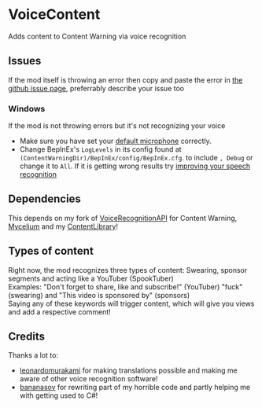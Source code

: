 # VoiceContent
Adds content to Content Warning via voice recognition

## Issues
If the mod itself is throwing an error then copy and paste the error in [the github issue page](https://github.com/NotestQ/VoiceContent/issues), preferrably describe your issue too 

### Windows
If the mod is not throwing errors but it's not recognizing your voice  
 - Make sure you have set your [default microphone](https://www.howtogeek.com/700440/how-to-choose-your-default-microphone-on-windows-10/) correctly.
 - Change BepInEx's `LogLevels` in its config found at `(ContentWarningDir)/BepInEx/config/BepInEx.cfg`. to include `, Debug` or change it to `All`. If it is getting wrong results try [improving your speech recognition](https://support.microsoft.com/en-us/windows/use-voice-recognition-in-windows-83ff75bd-63eb-0b6c-18d4-6fae94050571#:~:text=In%20Control%20Panel%2C%20select%20Ease,to%20set%20up%20speech%20recognition.)

## Dependencies
This depends on my fork of [VoiceRecognitionAPI](https://github.com/NotestQ/VoiceRecognitionAPI) for Content Warning, [Mycelium](https://github.com/RugbugRedfern/Mycelium-Networking-For-Content-Warning) and my [ContentLibrary](https://github.com/NotestQ/ContentLibrary)!

## Types of content
Right now, the mod recognizes three types of content: Swearing, sponsor segments and acting like a YouTuber (SpookTuber)  
Examples: "Don't forget to share, like and subscribe!" (YouTuber) "fuck" (swearing) and "This video is sponsored by" (sponsors)  
Saying any of these keywords will trigger content, which will give you views and add a respective comment!

## Credits
Thanks a lot to:
- [leonardomurakami](https://github.com/leonardomurakami) for making translations possible and making me aware of other voice recognition software!
- [bananasov](https://github.com/bananasov) for rewriting part of my horrible code and partly helping me with getting used to C#!
